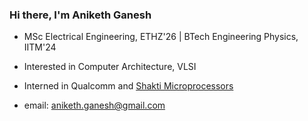 ### Hi there, I'm Aniketh Ganesh
- MSc Electrical Engineering, ETHZ'26 | BTech Engineering Physics, IITM'24
- Interested in Computer Architecture, VLSI
- Interned in Qualcomm and [Shakti Microprocessors](https://shakti.org.in/)

- email: aniketh.ganesh@gmail.com
<!--
**aniketh-g/aniketh-g** is a ✨ _special_ ✨ repository because its `README.md` (this file) appears on your GitHub profile.

Here are some ideas to get you started:

- 🔭 I’m currently working on ...
- 🌱 I’m currently learning ...
- 👯 I’m looking to collaborate on ...
- 🤔 I’m looking for help with ...
- 💬 Ask me about ...
- 📫 How to reach me: ...
- 😄 Pronouns: ...
- ⚡ Fun fact: ...
-->
